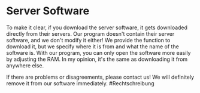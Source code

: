 # Server Software
To make it clear, if you download the server software, it gets downloaded directly from their servers. 
Our program doesn't contain their server software, and we don't modify it either! 
We provide the function to download it, but we specify where it is from and what the name of the software is. 
With our program, you can only open the software more easily by adjusting the RAM. 
In my opinion, it's the same as downloading it from anywhere else.

If there are problems or disagreements, please contact us! We will definitely remove it from our software immediately. #Rechtschreibung
